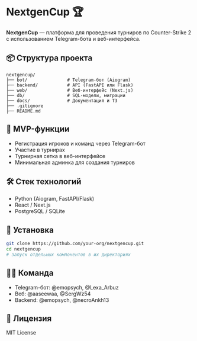 # NextgenCup 🏆

**NextgenCup** — платформа для проведения турниров по Counter-Strike 2 с использованием Telegram-бота и веб-интерфейса.

## 📦 Структура проекта

```
nextgencup/
├── bot/               # Telegram-бот (Aiogram)
├── backend/           # API (FastAPI или Flask)
├── web/               # Веб-интерфейс (Next.js)
├── db/                # SQL-модели, миграции
├── docs/              # Документация и ТЗ
├── .gitignore
├── README.md
```

## 🚀 MVP-функции
- Регистрация игроков и команд через Telegram-бот
- Участие в турнирах
- Турнирная сетка в веб-интерфейсе
- Минимальная админка для создания турниров

## 🛠️ Стек технологий
- Python (Aiogram, FastAPI/Flask)
- React / Next.js
- PostgreSQL / SQLite

## 🧪 Установка
```bash
git clone https://github.com/your-org/nextgencup.git
cd nextgencup
# запуск отдельных компонентов в их директориях
```

## 🧑‍💻 Команда
- Telegram-бот: @emopsych, @Lexa_Arbuz
- Веб: @aaseewaa, @SergWz54
- Backend: @emopsych, @necroAnkh13

## 📄 Лицензия
MIT License
